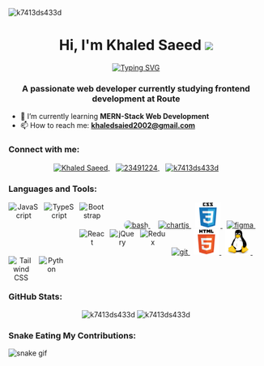 <p align="left">
  <img src="https://komarev.com/ghpvc/?username=k7413ds433d&label=Profile%20views&color=0e75b6&style=flat" alt="k7413ds433d" />
</p>

<h1 align="center">
 Hi, I'm Khaled Saeed
  <img src="https://media.giphy.com/media/hvRJCLFzcasrR4ia7z/giphy.gif" width="28">
</h1>

<!-- Typing SVG by DenverCoder1 - https://github.com/DenverCoder1/readme-typing-svg -->
<p align="center">
<a href="https://git.io/typing-svg"><img src="https://readme-typing-svg.demolab.com?font=Fira+Code&pause=1000&center=true&width=600&lines=Front-End+Developer;Crafting+code+from+ideas%2C+script+by+script.;The+power+of+imagination+makes+us+infinite." alt="Typing SVG" /></a>
</p>

<h3 align="center">A passionate web developer currently studying frontend development at Route</h3>

- 🌱 I’m currently learning **MERN-Stack Web Development**
- 📫 How to reach me: **khaledsaied2002@gmail.com**

<h3 align="left">Connect with me:</h3>
<p align="center">
  <a href="https://www.linkedin.com/in/k7413ds433d/" target="_blank">
    <img align="center" src="https://icon.icepanel.io/Technology/svg/LinkedIn.svg" alt="Khaled Saeed" height="50" width="40" />
  </a>&nbsp;&nbsp;
  <a href="https://stackoverflow.com/users/23491224" target="_blank">
    <img align="center" src="https://raw.githubusercontent.com/rahuldkjain/github-profile-readme-generator/master/src/images/icons/Social/stack-overflow.svg" alt="23491224" height="30" width="40" />
  </a>&nbsp;&nbsp;
  <a href="https://codeforces.com/profile/k7413ds433d" target="_blank">
    <img align="center" src="https://raw.githubusercontent.com/rahuldkjain/github-profile-readme-generator/master/src/images/icons/Social/codeforces.svg" alt="k7413ds433d" height="30" width="40" />
  </a>
</p>

<h3 align="left">Languages and Tools:</h3>
<p align="center">
  <a href="https://www.w3schools.com/js/" target="_blank">
    <img align="left" alt="JavaScript" width="60" height="60" style="padding-right:10px;" src="https://raw.githubusercontent.com/HighAmbition211/HighAmbition211/auxiliary/languages/javascript.svg"/>
  </a>&nbsp;
  <a href="https://www.typescriptlang.org/" target="_blank">
  <img align="left" alt="TypeScript" width="60" height="60" style="padding-right:10px;" src="https://raw.githubusercontent.com/HighAmbition211/HighAmbition211/auxiliary/languages/typescript.svg" />
  </a>&nbsp;
  <a href="https://www.gnu.org/software/bash/" target="_blank" rel="noreferrer">
    <img src="https://www.vectorlogo.zone/logos/gnu_bash/gnu_bash-icon.svg" alt="bash" width="50" height="45" style="background-color:white; border-radius: 10px;" />
  </a>&nbsp;
  <a href="https://getbootstrap.com/" target="_blank" >
    <img align="left" alt="Bootstrap" width="50" height="50" style="padding-right:10px;" src="https://raw.githubusercontent.com/HighAmbition211/HighAmbition211/auxiliary/frameworks/bootstrap.gif" />
  </a>&nbsp;
  <a href="https://www.chartjs.org" target="_blank" rel="noreferrer">
    <img src="https://www.chartjs.org/media/logo-title.svg" alt="chartjs" width="50" height="50" />
  </a>&nbsp;
  <a href="https://www.w3schools.com/css/" target="_blank" rel="noreferrer">
    <img src="https://raw.githubusercontent.com/devicons/devicon/master/icons/css3/css3-original-wordmark.svg" alt="css3" width="50" height="50" />
  </a>&nbsp;
  <a href="https://www.figma.com/" target="_blank" rel="noreferrer">
    <img src="https://www.vectorlogo.zone/logos/figma/figma-icon.svg" alt="figma" width="40" height="40" />
  </a>&nbsp;
  <a href="https://git-scm.com/" target="_blank" rel="noreferrer">
    <img src="https://www.vectorlogo.zone/logos/git-scm/git-scm-icon.svg" alt="git" width="40" height="40" />
  </a>&nbsp;
  <a href="https://www.w3.org/html/" target="_blank" rel="noreferrer">
    <img src="https://raw.githubusercontent.com/devicons/devicon/master/icons/html5/html5-original-wordmark.svg" alt="html5" width="50" height="50" />
  </a>&nbsp;
  <a href="https://www.linux.org/" target="_blank" rel="noreferrer">
    <img src="https://raw.githubusercontent.com/devicons/devicon/master/icons/linux/linux-original.svg" alt="linux" width="50" height="50" />
  </a>&nbsp;
  <a href="https://react.dev/" target="_blank">
    <img align="left" alt="React" width="50" height="50" style="padding-right:10px;" src="https://raw.githubusercontent.com/HighAmbition211/HighAmbition211/auxiliary/libraries/react.svg" />
  </a>&nbsp;
  <a href="https://jquery.com/" target="_blank">
    <img align="left" alt="jQuery" width="50" height="50" style="padding-right:10px;" src="https://raw.githubusercontent.com/HighAmbition211/HighAmbition211/auxiliary/libraries/jquery.svg" />
  </a>&nbsp;
  <a href="https://redux.js.org/" target="_blank">
    <img align="left" alt="Redux" width="50" height="50" style="padding-right:10px;" src="https://raw.githubusercontent.com/HighAmbition211/HighAmbition211/auxiliary/libraries/redux.svg" />
  </a>&nbsp;
  <a href="https://tailwindcss.com/" target="_blank">
    <img align="left" alt="Tailwind CSS" width="50" height="50" style="padding-right:10px;" src="https://raw.githubusercontent.com/HighAmbition211/HighAmbition211/auxiliary/frameworks/tailwindcss.svg" />
  </a>&nbsp;
  <a href="https://www.python.org/" target="_blank">
    <img align="left" alt="Python" width="50" height="50" style="padding-right:10px;" src="https://raw.githubusercontent.com/HighAmbition211/HighAmbition211/auxiliary/languages/python.svg" />
  </a>&nbsp;

</p>&nbsp;

<h3 align="left">GitHub Stats:</h3>
<p align="center">
  <img src="https://github-readme-stats.vercel.app/api?username=K7413dS433d&show_icons=true&locale=en" alt="k7413ds433d"   height="150" />
  <img  src="https://github-readme-streak-stats.herokuapp.com/?user=K7413dS433d&" alt="k7413ds433d"   height="149" />
</p>

<h3 align="left">Snake Eating My Contributions:</h3>

![snake gif](https://github.com/K7413dS433d/K7413dS433d/blob/output/github-contribution-grid-snake-dark.svg)

